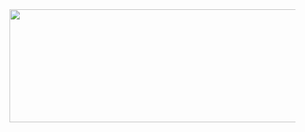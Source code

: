 <div align="center">
  <img height="200" src="https://thumbs.gfycat.com/DifferentFlashyFeline-max-1mb.gif"  width="1000"/>
</div>
